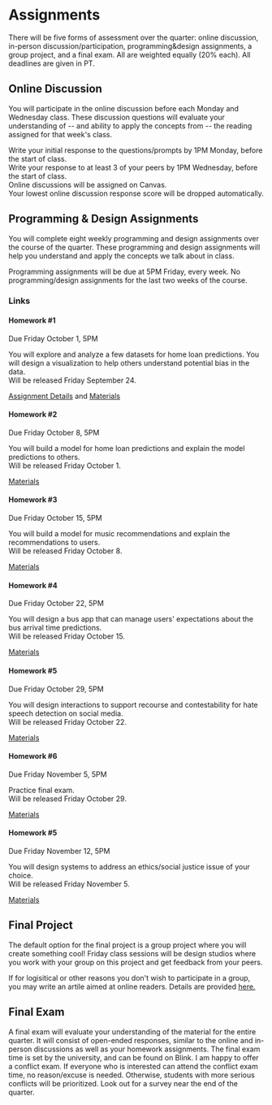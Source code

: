 # Assignments

There will be five forms of assessment over the quarter: online discussion, in-person discussion/participation, programming&design assignments, a group project, and a final exam. All are weighted equally (20% each). All deadlines are given in PT.

## Online Discussion

You will participate in the online discussion before each Monday and Wednesday class. These discussion questions will evaluate your understanding of -- and ability to apply the concepts from -- the reading assigned for that week's class.  

Write your initial response to the questions/prompts by 1PM Monday, before the start of class.   
Write your response to at least 3 of your peers by 1PM Wednesday, before the start of class.  
Online discussions will be assigned on Canvas.  
Your lowest online discussion response score will be dropped automatically.  

## Programming & Design Assignments

You will complete eight weekly programming and design assignments over the course of the quarter. These programming and design assignments will help you understand and apply the concepts we talk about in class.  

Programming assignments will be due at 5PM Friday, every week. No programming/design assignments for the last two weeks of the course.  

### Links

#### Homework #1
Due Friday October 1, 5PM  

You will explore and analyze a few datasets for home loan predictions. You will design a visualization to help others understand potential bias in the data.   
Will be released Friday September 24.  

[Assignment Details](https://docs.google.com/document/d/1HdgWqdM1vi-yYM_3OAsbSxvxr5zNfiBmqG0sHxqJViQ/edit?usp=sharing) and [Materials](https://github.com/kristenvaccaro/CSE190-HW1)

#### Homework #2
Due Friday October 8, 5PM  

You will build a model for home loan predictions and explain the model predictions to others.   
Will be released Friday October 1.  

[Materials](https://github.com/kristenvaccaro/CSE190-HW2)  

#### Homework #3
Due Friday October 15, 5PM  

You will build a model for music recommendations and explain the recommendations to users.   
Will be released Friday October 8.  

[Materials](https://github.com/kristenvaccaro/CSE190-HW3)   

#### Homework #4
Due Friday October 22, 5PM   

You will design a bus app that can manage users' expectations about the bus arrival time predictions.   
Will be released Friday October 15.  

[Materials](https://github.com/kristenvaccaro/CSE190-HW4)   

#### Homework #5
Due Friday October 29, 5PM   

You will design interactions to support recourse and contestability for hate speech detection on social media.    
Will be released Friday October 22.  

[Materials](https://github.com/kristenvaccaro/CSE190-HW5)   

#### Homework #6
Due Friday November 5, 5PM   

Practice final exam.    
Will be released Friday October 29.  

[Materials](https://docs.google.com/document/d/1phdd7YJCEp1WPF0FIiCtzLe8SvLphrcEB8gdf7ThM1g/edit?usp=sharing)  

#### Homework #5
Due Friday November 12, 5PM   

You will design systems to address an ethics/social justice issue of your choice.    
Will be released Friday November 5.  

[Materials](https://github.com/kristenvaccaro/CSE190-HW7)   


## Final Project

The default option for the final project is a group project where you will create something cool! Friday class sessions will be design studios where you work with your group on this project and get feedback from your peers. 

If for logisitical or other reasons you don't wish to participate in a group, you may write an artile aimed at online readers. Details are provided [here.](https://docs.google.com/document/d/1Z_7OENTdXAKFbXCGRtpud51afzR7ye1q7WLU61AUVsY/edit?usp=sharing)


## Final Exam

A final exam will evaluate your understanding of the material for the entire quarter. It will consist of open-ended responses, similar to the online and in-person discussions as well as your homework assignments. The final exam time is set by the university, and can be found on Blink. I am happy to offer a conflict exam. If everyone who is interested can attend the conflict exam time, no reason/excuse is needed. Otherwise, students with more serious conflicts will be prioritized. Look out for a survey near the end of the quarter. 
